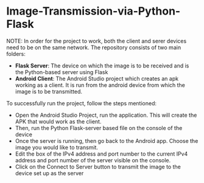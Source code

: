 # Image-Transmission-via-Python-Flask
NOTE: In order for the project to work, both the client and serer devices need to be on the same network.
The repository consists of two main folders:
* **Flask Server**: The device on which the image is to be received and is the Python-based server using Flask
* **Android Client**: The Android Studio project which creates an apk working as a client. It is run from the android device from which the image is to be transmitted.

To successfully run the project, follow the steps mentioned:
* Open the Android Studio Project, run the application. This will create the APK that would work as the client.
* Then, run the Python Flask-server based file on the console of the device
* Once the server is running, then go back to the Android app. Choose the image you would like to transmit.
* Edit the box of the IPv4 address and port number to the current IPv4 address and port number of the server visible on the console.
* Click on the Connect to Server button to transmit the image to the device set up as the server
